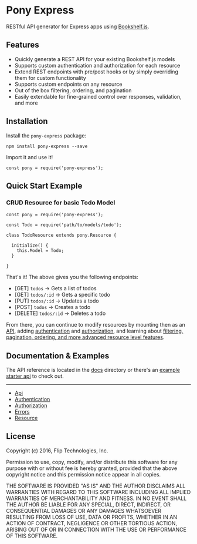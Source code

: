 # Pony Express

RESTful API generator for Express apps using [Bookshelf.js](http://bookshelfjs.org/).

## Features

+ Quickly generate a REST API for your existing Bookshelf.js models
+ Supports custom authentication and authorization for each resource
+ Extend REST endpoints with pre/post hooks or by simply overriding them for custom functionality
+ Supports custom endpoints on any resource
+ Out of the box filtering, ordering, and pagination
+ Easily extendable for fine-grained control over responses, validation, and more

## Installation

Install the `pony-express` package:

```npm install pony-express --save```

Import it and use it!

```const pony = require('pony-express');```

## Quick Start Example

### CRUD Resource for basic Todo Model

```
const pony = require('pony-express');

const Todo = require('path/to/models/todo');

class TodoResource extends pony.Resource {
  
  initialize() {
    this.Model = Todo;
  }

}

```

That's it! The above gives you the following endpoints:

+ [GET] `todos` -> Gets a list of todos
+ [GET] `todos/:id` -> Gets a specific todo
+ [PUT] `todos/:id` -> Updates a todo
+ [POST] `todos` -> Creates a todo
+ [DELETE] `todos/:id` -> Deletes a todo

From there, you can continue to modify resources by mounting then as an [API](docs/api.md), adding [authentication](docs/authentication.md) and [authorization](docs/authorization.md), and learning about [filtering, pagination, ordering, and more advanced resource level features](docs/resources.md).

## Documentation & Examples

The API reference is located in the [docs](docs) directory or there's an [example starter api](https://github.com/owensbla/express-api-starter) to check out.

---

+ [Api](docs/api.md)
+ [Authentication](docs/authentication.md)
+ [Authorization](docs/authorization.md)
+ [Errors](docs/errors.md)
+ [Resource](docs/resources.md)

## License

Copyright (c) 2016, Flip Technologies, Inc.

Permission to use, copy, modify, and/or distribute this software for any purpose with or without fee is hereby granted, provided that the above copyright notice and this permission notice appear in all copies.

THE SOFTWARE IS PROVIDED "AS IS" AND THE AUTHOR DISCLAIMS ALL WARRANTIES WITH REGARD TO THIS SOFTWARE INCLUDING ALL IMPLIED WARRANTIES OF MERCHANTABILITY AND FITNESS. IN NO EVENT SHALL THE AUTHOR BE LIABLE FOR ANY SPECIAL, DIRECT, INDIRECT, OR CONSEQUENTIAL DAMAGES OR ANY DAMAGES WHATSOEVER RESULTING FROM LOSS OF USE, DATA OR PROFITS, WHETHER IN AN ACTION OF CONTRACT, NEGLIGENCE OR OTHER TORTIOUS ACTION, ARISING OUT OF OR IN CONNECTION WITH THE USE OR PERFORMANCE OF THIS SOFTWARE.